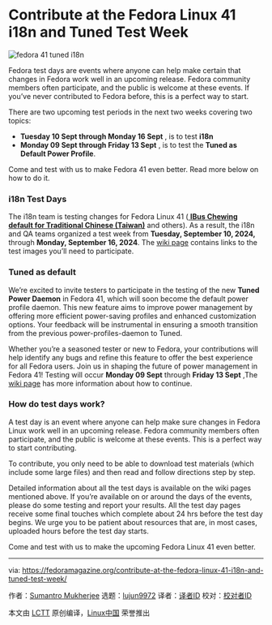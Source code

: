 [#]: subject: "Contribute at the Fedora Linux 41 i18n and Tuned Test Week"
[#]: via: "https://fedoramagazine.org/contribute-at-the-fedora-linux-41-i18n-and-tuned-test-week/"
[#]: author: "Sumantro Mukherjee https://fedoramagazine.org/author/sumantrom/"
[#]: collector: "lujun9972/lctt-scripts-1705972010"
[#]: translator: " "
[#]: reviewer: " "
[#]: publisher: " "
[#]: url: " "

Contribute at the Fedora Linux 41 i18n and Tuned Test Week
======

![fedora 41 tuned i18n][1]

Fedora test days are events where anyone can help make certain that changes in Fedora work well in an upcoming release. Fedora community members often participate, and the public is welcome at these events. If you’ve never contributed to Fedora before, this is a perfect way to start.

There are two upcoming test periods in the next two weeks covering two topics:

  * **Tuesday 10 Sept through Monday 16 Sept** , is to test **i18n**
  * **Monday 09 Sept through Friday 13 Sept** , is to test the **Tuned as Default Power Profile**.



Come and test with us to make Fedora 41 even better. Read more below on how to do it.

### i18n Test Days

The i18n team is testing changes for Fedora Linux 41 ([ **IBus Chewing default for Traditional Chinese (Taiwan)**][2] and others). As a result, the i18n and QA teams organized a test week from **Tuesday, September 10, 2024,** through **Monday, September 16, 2024**. The [wiki page][3] contains links to the test images you’ll need to participate.

### Tuned as default

We’re excited to invite testers to participate in the testing of the new **Tuned Power Daemon** in Fedora 41, which will soon become the default power profile daemon. This new feature aims to improve power management by offering more efficient power-saving profiles and enhanced customization options. Your feedback will be instrumental in ensuring a smooth transition from the previous power-profiles-daemon to Tuned.

Whether you’re a seasoned tester or new to Fedora, your contributions will help identify any bugs and refine this feature to offer the best experience for all Fedora users. Join us in shaping the future of power management in Fedora 41! Testing will occur **Monday 09 Sept** through **Friday 13 Sept** ,The [wiki page][4] has more information about how to continue.

### How do test days work?

A test day is an event where anyone can help make sure changes in Fedora Linux work well in an upcoming release. Fedora community members often participate, and the public is welcome at these events. This is a perfect way to start contributing.

To contribute, you only need to be able to download test materials (which include some large files) and then read and follow directions step by step.

Detailed information about all the test days is available on the wiki pages mentioned above. If you’re available on or around the days of the events, please do some testing and report your results. All the test day pages receive some final touches which complete about 24 hrs before the test day begins. We urge you to be patient about resources that are, in most cases, uploaded hours before the test day starts.

Come and test with us to make the upcoming Fedora Linux 41 even better.

--------------------------------------------------------------------------------

via: https://fedoramagazine.org/contribute-at-the-fedora-linux-41-i18n-and-tuned-test-week/

作者：[Sumantro Mukherjee][a]
选题：[lujun9972][b]
译者：[译者ID](https://github.com/译者ID)
校对：[校对者ID](https://github.com/校对者ID)

本文由 [LCTT](https://github.com/LCTT/TranslateProject) 原创编译，[Linux中国](https://linux.cn/) 荣誉推出

[a]: https://fedoramagazine.org/author/sumantrom/
[b]: https://github.com/lujun9972
[1]: https://fedoramagazine.org/wp-content/uploads/2023/03/Test_Days-816x345.jpg
[2]: http://fedoraproject.org/wiki/Changes/IBusChewingForZhTW
[3]: http://fedoraproject.org/wiki/Test_Day:2024-09-10_I18N_Test_Day
[4]: http://fedoraproject.org/wiki/Test_Day:2024-09-09_Fedora_41_Tuned
